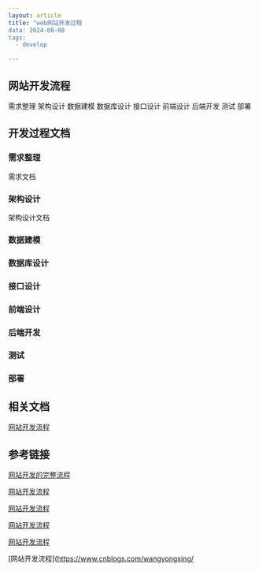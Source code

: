 ```yaml
---
layout: article
title: "web网站开发过程
data: 2024-08-08
tags:
  - develop

---
```


## 网站开发流程

需求整理
架构设计
数据建模
数据库设计
接口设计
前端设计
后端开发
测试
部署

## 开发过程文档

### 需求整理

需求文档

### 架构设计

架构设计文档


### 数据建模

### 数据库设计

### 接口设计

### 前端设计

### 后端开发

### 测试

### 部署

## 相关文档

[网站开发流程](https://www.cnblogs.com/wangyongxing/p/10528565.html)

## 参考链接

[网站开发的完整流程](https://blog.csdn.net/qq_39574555/article/details/105285653)

[网站开发流程](https://www.cnblogs.com/wangyongxing/p/10528565.html)

[网站开发流程](https://blog.csdn.net/qq_39574555/article/details/105285653)

[网站开发流程](https://www.cnblogs.com/wangyongxing/p/10528565.html)

[网站开发流程](https://blog.csdn.net/qq_39574555/article/details/105285653)

[网站开发流程](https://www.cnblogs.com/wangyongxing/